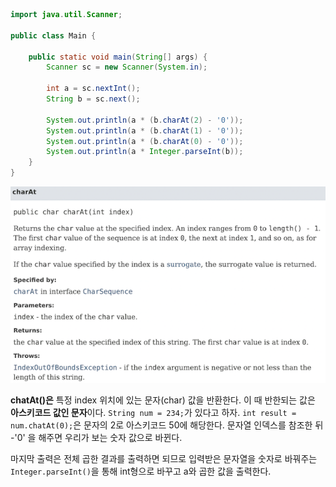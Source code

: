 ```java
import java.util.Scanner;

public class Main {

    public static void main(String[] args) {
        Scanner sc = new Scanner(System.in);

        int a = sc.nextInt();
        String b = sc.next();

        System.out.println(a * (b.charAt(2) - '0'));
        System.out.println(a * (b.charAt(1) - '0'));
        System.out.println(a * (b.charAt(0) - '0'));
        System.out.println(a * Integer.parseInt(b));
    }
}
```

![img](https://github.com/dilmah0203/TIL/blob/main/Image/chatAt().png)

**chatAt()은** 특정 index 위치에 있는 문자(char) 값을 반환한다. 이 때 반한되는 값은 **아스키코드 값인 문자**이다.
`String num = 234;`가 있다고 하자. `int result = num.chatAt(0);`은 문자의 2로 아스키코드 50에 해당한다. 
문자열 인덱스를 참조한 뒤 -'0' 을 해주면 우리가 보는 숫자 값으로 바뀐다.

마지막 출력은 전체 곱한 결과를 출력하면 되므로 입력받은 문자열을 숫자로 바꿔주는 `Integer.parseInt()`을 통해 int형으로 바꾸고 a와 곱한 값을 출력한다.
